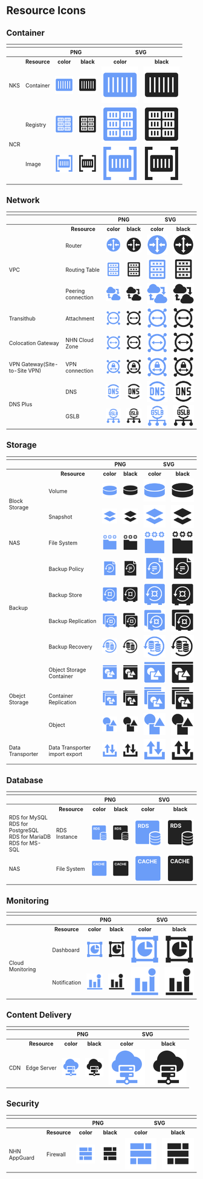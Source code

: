 # Resource Icons

## Container

<table>
  <tr>
    <th colspan="6"></th>
</tr>
<tr>
    <th></th>
    <th></th>
    <th colspan="2">PNG</th>
    <th colspan="2">SVG</th>
  </tr>
      <tr>
        <th></th>
        <th>Resource</th>
        <th>color</th>
        <th>black</th>
        <th>color</th>
        <th>black</th>
    </tr>
  <tr>
    <td>NKS</td>
    <td>Container</td>
    <td><img src="/files/resources/container/color/IaaS-Container-NKS-Container.png"></td>
    <td><img src="/files/resources/container/black/IaaS-Container-NKS-Container.png"></td>
    <td><img src="/files/resources/container/color/IaaS-Container-NKS-Container.svg"></td>
    <td><img src="/files/resources/container/black/IaaS-Container-NKS-Container.svg"></td>    
  </tr>
  <tr>
    <td rowspan="2">NCR</td>
    <td>Registry</td>
    <td><img src="/files/resources/container/color/IaaS-Container-NCR-Registry.png"></td>
    <td><img src="/files/resources/container/black/IaaS-Container-NCR-Registry.png"></td>
    <td><img src="/files/resources/container/color/IaaS-Container-NCR-Registry.svg"></td>
    <td><img src="/files/resources/container/black/IaaS-Container-NCR-Registry.svg"></td>    
  </tr>
    <tr>
    <td>Image</td>
    <td><img src="/files/resources/container/color/IaaS-Container-NCR-Image.png"></td>
    <td><img src="/files/resources/container/black/IaaS-Container-NCR-Image.png"></td>
    <td><img src="/files/resources/container/color/IaaS-Container-NCR-Image.svg"></td>
    <td><img src="/files/resources/container/black/IaaS-Container-NCR-Image.svg"></td>    
  </tr>
</table>

## Network


<table>
  <tr>
    <th colspan="6"></th>
</tr>
<tr>
    <th></th>
    <th></th>
    <th colspan="2">PNG</th>
    <th colspan="2">SVG</th>
  </tr>
      <tr>
        <th></th>
        <th>Resource</th>
        <th>color</th>
        <th>black</th>
        <th>color</th>
        <th>black</th>
    </tr>
  <tr>
    <td rowspan="3">VPC</td>
    <td>Router</td>
    <td><img src="/files/resources/network/color/IaaS-Network-VPC-Router.png"></td>
    <td><img src="/files/resources/network/black/IaaS-Network-VPC-Router.png"></td>
    <td><img src="/files/resources/network/color/IaaS-Network-VPC-Router.svg"></td>
    <td><img src="/files/resources/network/black/IaaS-Network-VPC-Router.svg"></td>    
  </tr>
  <tr>
    <td>Routing Table</td>
    <td><img src="/files/resources/network/color/IaaS-Network-VPC-Routing_table.png"></td>
    <td><img src="/files/resources/network/black/IaaS-Network-VPC-Routing_table.png"></td>
    <td><img src="/files/resources/network/color/IaaS-Network-VPC-Routing_table.svg"></td>
    <td><img src="/files/resources/network/black/IaaS-Network-VPC-Routing_table.svg"></td>    
  </tr>
   <tr>
    <td>Peering connection</td>
    <td><img src="/files/resources/network/color/IaaS-Network-VPC-Peering_connection.png"></td>
    <td><img src="/files/resources/network/black/IaaS-Network-VPC-Peering_connection.png"></td>
    <td><img src="/files/resources/network/color/IaaS-Network-VPC-Peering_connection.svg"></td>
    <td><img src="/files/resources/network/black/IaaS-Network-VPC-Peering_connection.svg"></td>    
    </tr>
    <tr>
    <td>Transithub</td>
     <td>Attachment</td>
    <td><img src="/files/resources/network/color/IaaS-Network-Network-Attachment.png"></td>
    <td><img src="/files/resources/network/black/IaaS-Network-Network-Attachment.png"></td>
    <td><img src="/files/resources/network/color/IaaS-Network-Network-Attachment.svg"></td>
    <td><img src="/files/resources/network/black/IaaS-Network-Network-Attachment.svg"></td>    
  </tr>
    <tr>
    <td>Colocation Gateway</td>
    <td>NHN Cloud Zone</td>
    <td><img src="/files/resources/network/color/IaaS-Network-Colocation_Gateway-NHN_Cloud_Zone.png"></td>
    <td><img src="/files/resources/network/black/IaaS-Network-Colocation_Gateway-NHN_Cloud_Zone.png"></td>
    <td><img src="/files/resources/network/color/IaaS-Network-Colocation_Gateway-NHN_Cloud_Zone.svg"></td>
    <td><img src="/files/resources/network/black/IaaS-Network-Colocation_Gateway-NHN_Cloud_Zone.svg"></td>    
    </tr>
      <tr>
    <td>VPN Gateway(Site-to-Site VPN)</td>
    <td>VPN connection</td>
    <td><img src="/files/resources/network/color/IaaS-Network-VPN_Gateway-VPN_connection.png"></td>
    <td><img src="/files/resources/network/black/IaaS-Network-VPN_Gateway-VPN_connection.png"></td>
    <td><img src="/files/resources/network/color/IaaS-Network-VPN_Gateway-VPN_connection.svg"></td>
    <td><img src="/files/resources/network/black/IaaS-Network-VPN_Gateway-VPN_connection.svg"></td>   
    </tr>
    <tr> 
        <td rowspan="2">DNS Plus</td>
    <td>DNS</td>
    <td><img src="/files/resources/network/color/IaaS-Network-DNS_Plus-DNS.png"></td>
    <td><img src="/files/resources/network/black/IaaS-Network-DNS_Plus-DNS.png"></td>
    <td><img src="/files/resources/network/color/IaaS-Network-DNS_Plus-DNS.svg"></td>
    <td><img src="/files/resources/network/black/IaaS-Network-DNS_Plus-DNS.svg"></td>   
    </tr>
    <tr> 
      <td>GSLB</td>
      <td><img src="/files/resources/network/color/IaaS-Network-DNS_Plus-GSLB.png"></td>
    <td><img src="/files/resources/network/black/IaaS-Network-DNS_Plus-GSLB.png"></td>
    <td><img src="/files/resources/network/color/IaaS-Network-DNS_Plus-GSLB.svg"></td>
    <td><img src="/files/resources/network/black/IaaS-Network-DNS_Plus-GSLB.svg"></td>    
  </tr>
</table>


## Storage

<table>
  <tr>
    <th colspan="6"></th>
</tr>
<tr>
    <th></th>
    <th></th>
    <th colspan="2">PNG</th>
    <th colspan="2">SVG</th>
  </tr>
      <tr>
        <th></th>
        <th>Resource</th>
        <th>color</th>
        <th>black</th>
        <th>color</th>
        <th>black</th>
    </tr>
  <tr>
  <tr>
    <td rowspan="2">Block Storage</td>
    <td>Volume</td>
    <td><img src="/files/resources/storage/color/IaaS-Storage-Block_Storage-Volume.png"></td>
    <td><img src="/files/resources/storage/black/IaaS-Storage-Block_Storage-Volume.png"></td>
    <td><img src="/files/resources/storage/color/IaaS-Storage-Block_Storage-Volume.svg"></td>
    <td><img src="/files/resources/storage/black/IaaS-Storage-Block_Storage-Volume.svg"></td>    
  </tr>
  <tr>
      <td>Snapshot</td>
    <td><img src="/files/resources/storage/color/IaaS-Storage-Block_Storage-Snapshot.png"></td>
    <td><img src="/files/resources/storage/black/IaaS-Storage-Block_Storage-Snapshot.png"></td>
    <td><img src="/files/resources/storage/color/IaaS-Storage-Block_Storage-Snapshot.svg"></td>
    <td><img src="/files/resources/storage/black/IaaS-Storage-Block_Storage-Snapshot.svg"></td>    
  </tr>
  <tr>
    <td>NAS</td>
    <td>File System</td>
    <td><img src="/files/resources/storage/color/IaaS-Storage-NAS-File_System.png"></td>
    <td><img src="/files/resources/storage/black/IaaS-Storage-NAS-File_System.png"></td>
    <td><img src="/files/resources/storage/color/IaaS-Storage-NAS-File_System.svg"></td>
    <td><img src="/files/resources/storage/black/IaaS-Storage-NAS-File_System.svg"></td>    
  </tr>
    <tr>
    <td rowspan="4">Backup</td>
    <td>Backup Policy</td>
    <td><img src="/files/resources/storage/color/IaaS-Storage-Backup-Backup_Policy.png"></td>
    <td><img src="/files/resources/storage/black/IaaS-Storage-Backup-Backup_Policy.png"></td>
    <td><img src="/files/resources/storage/color/IaaS-Storage-Backup-Backup_Policy.svg"></td>
    <td><img src="/files/resources/storage/black/IaaS-Storage-Backup-Backup_Policy.svg"></td>    
  </tr>
  <tr>
      <td>Backup Store</td>
    <td><img src="/files/resources/storage/color/IaaS-Storage-Backup-Backup_Store.png"></td>
    <td><img src="/files/resources/storage/black/IaaS-Storage-Backup-Backup_Store.png"></td>
    <td><img src="/files/resources/storage/color/IaaS-Storage-Backup-Backup_Store.svg"></td>
    <td><img src="/files/resources/storage/black/IaaS-Storage-Backup-Backup_Store.svg"></td>    
  </tr>
  <tr>
        <td>Backup Replication</td>
    <td><img src="/files/resources/storage/color/IaaS-Storage-Backup-Backup_Replication.png"></td>
    <td><img src="/files/resources/storage/black/IaaS-Storage-Backup-Backup_Replication.png"></td>
    <td><img src="/files/resources/storage/color/IaaS-Storage-Backup-Backup_Replication.svg"></td>
    <td><img src="/files/resources/storage/black/IaaS-Storage-Backup-Backup_Replication.svg"></td>    
    </tr>
  <tr>
      <td>Backup Recovery</td>
    <td><img src="/files/resources/storage/color/IaaS-Storage-Backup-Backup_Recovery.png"></td>
    <td><img src="/files/resources/storage/black/IaaS-Storage-Backup-Backup_Recovery.png"></td>
    <td><img src="/files/resources/storage/color/IaaS-Storage-Backup-Backup_Recovery.svg"></td>
    <td><img src="/files/resources/storage/black/IaaS-Storage-Backup-Backup_Recovery.svg"></td>    
  </tr>
  <tr>
    <td rowspan="3">Obejct Storage</td>
    <td>Object Storage Container</td>
    <td><img src="/files/resources/storage/color/IaaS-Storage-Object_Storage-Object_Storage_Container.png"></td>
    <td><img src="/files/resources/storage/black/IaaS-Storage-Object_Storage-Object_Storage_Container.png"></td>
    <td><img src="/files/resources/storage/color/IaaS-Storage-Object_Storage-Object_Storage_Container.svg"></td>
    <td><img src="/files/resources/storage/black/IaaS-Storage-Object_Storage-Object_Storage_Container.svg"></td>    
  </tr>
  <tr>
      <td>Container Replication</td>
    <td><img src="/files/resources/storage/color/IaaS-Storage-Object_Storage-Container_Replication.png"></td>
    <td><img src="/files/resources/storage/black/IaaS-Storage-Object_Storage-Container_Replication.png"></td>
    <td><img src="/files/resources/storage/color/IaaS-Storage-Object_Storage-Container_Replication.svg"></td>
    <td><img src="/files/resources/storage/black/IaaS-Storage-Object_Storage-Container_Replication.svg"></td>    
  </tr>
  <tr>
        <td>Object</td>
    <td><img src="/files/resources/storage/color/IaaS-Storage-Object_Storage-Object.png"></td>
    <td><img src="/files/resources/storage/black/IaaS-Storage-Object_Storage-Object.png"></td>
    <td><img src="/files/resources/storage/color/IaaS-Storage-Object_Storage-Object.svg"></td>
    <td><img src="/files/resources/storage/black/IaaS-Storage-Object_Storage-Object.svg"></td>    
    </tr>
    <tr>
    <td>Data Transporter</td>
    <td>Data Transporter import export</td>
    <td><img src="/files/resources/storage/color/IaaS-Storage-Data_Transporter-Data_Transporter_import-export.png"></td>
    <td><img src="/files/resources/storage/black/IaaS-Storage-Data_Transporter-Data_Transporter_import-export.png"></td>
    <td><img src="/files/resources/storage/color/IaaS-Storage-Data_Transporter-Data_Transporter_import-export.svg"></td>
    <td><img src="/files/resources/storage/black/IaaS-Storage-Data_Transporter-Data_Transporter_import-export.svg"></td>    
  </tr>
</table>

## Database

  
<table>
  <tr>
    <th colspan="6"></th>
</tr>
<tr>
    <th></th>
    <th></th>
    <th colspan="2">PNG</th>
    <th colspan="2">SVG</th>
  </tr>
      <tr>
        <th></th>
        <th>Resource</th>
        <th>color</th>
        <th>black</th>
        <th>color</th>
        <th>black</th>
    </tr>
  <tr>
    <td>RDS for MySQL<br>RDS for PostgreSQL<br>RDS for MariaDB<br>RDS for MS-SQL</td>
    <td>RDS Instance</td>
    <td><img src="/files/resources/database/color/IaaS-Database-RDS_for_MySQL_RDS_Instance.png"></td>
    <td><img src="/files/resources/database/black/IaaS-Database-RDS_for_MySQL_RDS_Instance.png"></td>
    <td><img src="/files/resources/database/color/IaaS-Database-RDS_for_MySQL_RDS_Instance.svg"></td>
    <td><img src="/files/resources/database/black/IaaS-Database-RDS_for_MySQL_RDS_Instance.svg"></td>    
  </tr>
  <tr>
    <td>NAS</td>
    <td>File System</td>
    <td><img src="/files/resources/database/color/IaaS-Database-EasyCache-Cache_node.png"></td>
    <td><img src="/files/resources/database/black/IaaS-Database-EasyCache-Cache_node.png"></td>
    <td><img src="/files/resources/database/color/IaaS-Database-EasyCache-Cache_node.svg"></td>
    <td><img src="/files/resources/database/black/IaaS-Database-EasyCache-Cache_node.svg"></td>    
  </tr>
</table>

## Monitoring

<table>
  <tr>
    <th colspan="6"></th>
</tr>
<tr>
    <th></th>
    <th></th>
    <th colspan="2">PNG</th>
    <th colspan="2">SVG</th>
  </tr>
      <tr>
        <th></th>
        <th>Resource</th>
        <th>color</th>
        <th>black</th>
        <th>color</th>
        <th>black</th>
    </tr>
  <tr>
    <td rowspan="2">Cloud Monitoring</td>
    <td>Dashboard</td>
    <td><img src="/files/resources/monitoring/color/IaaS-Monitoring-Cloud_Monitoring-Dashboard.png"></td>
    <td><img src="/files/resources/monitoring/black/IaaS-Monitoring-Cloud_Monitoring-Dashboard.png"></td>
    <td><img src="/files/resources/monitoring/color/IaaS-Monitoring-Cloud_Monitoring-Dashboard.svg"></td>
    <td><img src="/files/resources/monitoring/black/IaaS-Monitoring-Cloud_Monitoring-Dashboard.svg"></td>    
  </tr>
  <tr>
      <td>Notification</td>
    <td><img src="/files/resources/monitoring/color/IaaS-Monitoring-Cloud_Monitoring-알림.png"></td>
    <td><img src="/files/resources/monitoring/black/IaaS-Monitoring-Cloud_Monitoring-알림.png"></td>
    <td><img src="/files/resources/monitoring/color/IaaS-Monitoring-Cloud_Monitoring-알림.svg"></td>
    <td><img src="/files/resources/monitoring/black/IaaS-Monitoring-Cloud_Monitoring-알림.svg"></td>    
    </tr>
</table>

## Content Delivery

<table>
  <tr>
    <th colspan="6"></th>
</tr>
<tr>
    <th></th>
    <th></th>
    <th colspan="2">PNG</th>
    <th colspan="2">SVG</th>
  </tr>
      <tr>
        <th></th>
        <th>Resource</th>
        <th>color</th>
        <th>black</th>
        <th>color</th>
        <th>black</th>
    </tr>
  <tr>
    <td>CDN</td>
    <td>Edge Server</td>
    <td><img src="/files/resources/content_delivery/color/PaaS-Content_Delivery-CDN-Edge_Server.png"></td>
    <td><img src="/files/resources/content_delivery/black/PaaS-Content_Delivery-CDN-Edge_Server.png"></td>
    <td><img src="/files/resources/content_delivery/color/PaaS-Content_Delivery-CDN-Edge_Server.svg"></td>
    <td><img src="/files/resources/content_delivery/black/PaaS-Content_Delivery-CDN-Edge_Server.svg"></td>    
  </tr>
</table>

## Security

<table>
  <tr>
    <th colspan="6"></th>
</tr>
<tr>
    <th></th>
    <th></th>
    <th colspan="2">PNG</th>
    <th colspan="2">SVG</th>
  </tr>
      <tr>
        <th></th>
        <th>Resource</th>
        <th>color</th>
        <th>black</th>
        <th>color</th>
        <th>black</th>
    </tr>
  <tr>
    <td>NHN AppGuard</td>
    <td>Firewall</td>
    <td><img src="/files/resources/security/color/Security_Sub_Firewall.png"></td>
    <td><img src="/files/resources/security/black/Security_Sub_Firewall.png"></td>
    <td><img src="/files/resources/security/color/Security_Sub_Firewall.svg"></td>
    <td><img src="/files/resources/security/black/Security_Sub_Firewall.svg"></td>    
  </tr>
  </table>